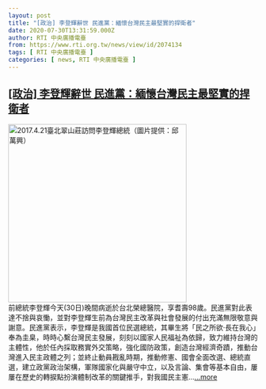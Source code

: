 ```yaml
---
layout: post
title: "[政治] 李登輝辭世 民進黨：緬懷台灣民主最堅實的捍衛者"
date: 2020-07-30T13:31:59.000Z
author: RTI 中央廣播電臺
from: https://www.rti.org.tw/news/view/id/2074134
tags: [ RTI 中央廣播電臺 ]
categories: [ news, RTI 中央廣播電臺 ]
---
```

<!--1596115919000-->
[[政治] 李登輝辭世 民進黨：緬懷台灣民主最堅實的捍衛者](https://www.rti.org.tw/news/view/id/2074134)
------

<div>
<img src="https://static.rti.org.tw/assets/thumbnails/2020/07/29/4d98d89bc838d50820d284f73d07fadd.jpg" width="360" alt="2017.4.21臺北翠山莊訪問李登輝總統（圖片提供：邱萬興）" title="2017.4.21臺北翠山莊訪問李登輝總統（圖片提供：邱萬興）"><br>前總統李登輝今天(30日)晚間病逝於台北榮總醫院，享耆壽98歲。民進黨對此表達不捨與哀慟，並對李登輝生前為台灣民主改革與社會發展的付出充滿無限敬意與謝意。民進黨表示，李登輝是我國首位民選總統，其畢生將「民之所欲‧長在我心」奉為圭臬，時時心繫台灣民主發展，刻刻以國家人民福祉為依歸，致力維持台灣的主體性，他於任內採取務實外交策略，強化國防政策，創造台灣經濟奇蹟，推動台灣進入民主政體之列；並終止動員戡亂時期，推動修憲、國會全面改選、總統直選，建立政黨政治架構，軍隊國家化與嚴守中立，以及言論、集會等基本自由，屢屢在歷史的轉捩點扮演體制改革的關鍵推手，對我國民主憲...<a target="_blank" href="https://www.rti.org.tw/news/view/id/2074134">...more</a>
</div>

